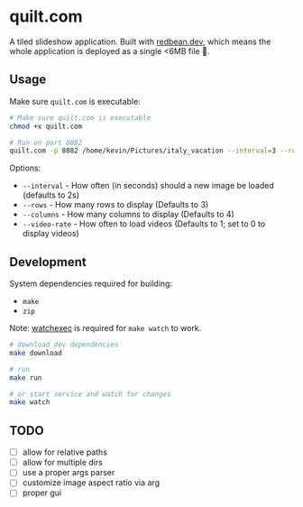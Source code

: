 # quilt.com

A tiled slideshow application. Built with [redbean.dev](https://redbean.dev), which means the whole application is deployed as a single <6MB file 🤏.

## Usage

Make sure `quilt.com` is executable:

```bash
# Make sure quilt.com is executable
chmod +x quilt.com

# Run on port 8082
quilt.com -p 8082 /home/kevin/Pictures/italy_vacation --interval=3 --rows=5 --columns=3 --video-rate
```

Options:
* `--interval` - How often (in seconds) should a new image be loaded (defaults to 2s)
* `--rows` - How many rows to display (Defaults to 3)
* `--columns` - How many columns to display (Defaults to 4)
* `--video-rate` - How often to load videos (Defaults to 1; set to 0 to display videos)

## Development

System dependencies required for building:

* `make`
* `zip`

Note: [watchexec](https://github.com/watchexec/watchexec) is required for `make watch` to work.

```bash
# download dev dependencies
make download

# run
make run

# or start service and watch for changes
make watch
```

## TODO

* [ ] allow for relative paths
* [ ] allow for multiple dirs
* [ ] use a proper args parser
* [ ] customize image aspect ratio via arg
* [ ] proper gui